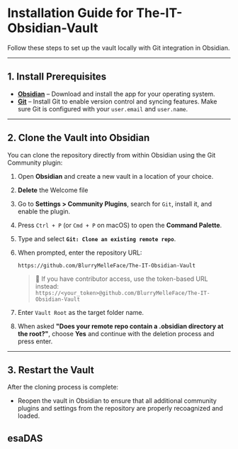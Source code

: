 # Installation Guide for The-IT-Obsidian-Vault

Follow these steps to set up the vault locally with Git integration in Obsidian.

---

## 1. Install Prerequisites

- **[Obsidian](https://obsidian.md/)** – Download and install the app for your operating system.
- **[Git](https://git-scm.com/)** – Install Git to enable version control and syncing features. Make sure Git is configured with your `user.email` and `user.name`.

---

## 2. Clone the Vault into Obsidian

You can clone the repository directly from within Obsidian using the Git Community plugin:

1. Open **Obsidian** and create a new vault in a location of your choice.
2. **Delete** the Welcome file
3. Go to **Settings > Community Plugins**, search for `Git`, install it, and enable the plugin.
4. Press `Ctrl + P` (or `Cmd + P` on macOS) to open the **Command Palette**.
5. Type and select **`Git: Clone an existing remote repo`**.
6. When prompted, enter the repository URL:

   ```
   https://github.com/BlurryMelleFace/The-IT-Obsidian-Vault
   ```

   > 🔐 If you have contributor access, use the token-based URL instead:  
   > `https://<your_token>@github.com/BlurryMelleFace/The-IT-Obsidian-Vault`

6. Enter `Vault Root` as the target folder name.
7. When asked **"Does your remote repo contain a .obsidian directory at the root?"**, choose **Yes** and continue with the deletion process and press enter.

---

## 3. Restart the Vault

After the cloning process is complete:

- Reopen the vault in Obsidian to ensure that all additional community plugins and settings from the repository are properly recoagnized and loaded.


esaDAS
---


